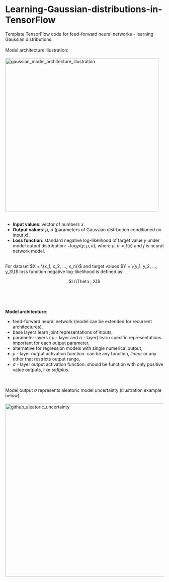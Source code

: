 # Learning-Gaussian-distributions-in-TensorFlow
Template TensorFlow code for feed-forward neural networks - learning Gaussian distributions. <br> <br>
Model architecture illustration: <br> <br>
<img width="487" alt="gaussian_model_architecture_illustration" src="https://user-images.githubusercontent.com/38408538/189530534-7cc8a98d-669c-42d5-8f9e-58e1dce4e69f.png">
<br><br>
- **Input values**: vector of numbers $x$. <br>
- **Output values**: $\mu$, $\sigma$ (parameters of Gaussian distrbution conditioned on input $x$). <br>
- **Loss function**: standard negative log-likelihood of target value $y$ under model output distribution: $-\log p(y; \mu, \sigma)$, where $\mu$, $\sigma = f(x)$ and $f$ is neural network model.
<br>
For dataset $X = \{x_1, x_2, ..., x_n\}$ and target values $Y = \{y_1, y_2, ..., y_3\}$ loss function negative log-likelihood is defined as:
<p align="center">
$L(\Theta ; X)$
</p>
<br>

<br> <br>
**Model architecture**: <br>
- feed-forward neural network (model can be extended for recurrent architectures),
- base layers learn joint representations of inputs,
- parameter layers ( $\mu$ - layer and $\sigma$ - layer) learn specific representations important for each output parameter,
- alternative for regression models with single numerical output,
- $\mu$ - layer output activation function: can be any function, *linear* or any other that restricts output range,
- $\sigma$ - layer output activation function: should be function with only positive value outputs, like *softplus*.

<br> <br>
Model output $\sigma$ represents aleatoric model uncertainty (illustration example below). <br> <br>
<img width="549" alt="github_aleatoric_uncertainty" src="https://user-images.githubusercontent.com/38408538/189534678-69006e78-4abe-4719-b09b-61cea892c5d0.png">

